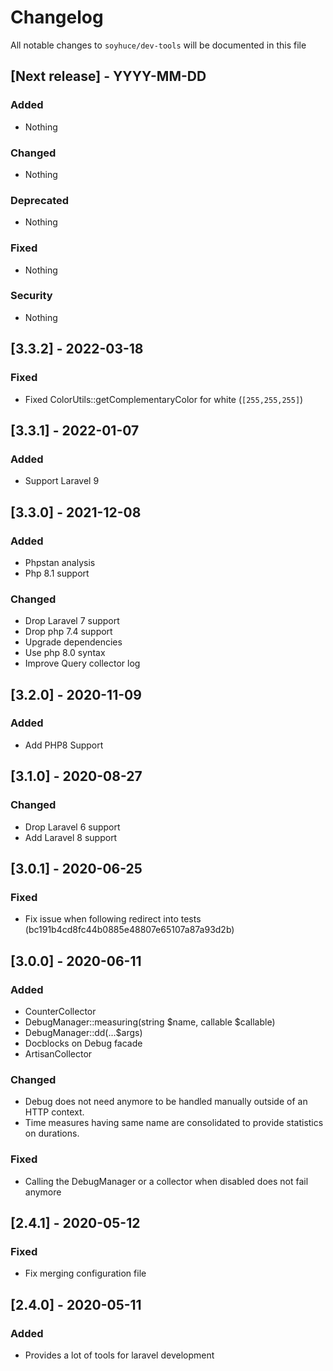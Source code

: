 # Changelog

All notable changes to `soyhuce/dev-tools` will be documented in this file

## [Next release] - YYYY-MM-DD

### Added

- Nothing

### Changed

- Nothing

### Deprecated

- Nothing

### Fixed

- Nothing

### Security

- Nothing

## [3.3.2] - 2022-03-18

### Fixed

- Fixed ColorUtils::getComplementaryColor for white (`[255,255,255]`)

## [3.3.1] - 2022-01-07

### Added

- Support Laravel 9

## [3.3.0] - 2021-12-08

### Added

- Phpstan analysis
- Php 8.1 support

### Changed

- Drop Laravel 7 support
- Drop php 7.4 support
- Upgrade dependencies
- Use php 8.0 syntax
- Improve Query collector log

## [3.2.0] - 2020-11-09

### Added

- Add PHP8 Support

## [3.1.0] - 2020-08-27

### Changed
- Drop Laravel 6 support
- Add Laravel 8 support

## [3.0.1] - 2020-06-25

### Fixed
- Fix issue when following redirect into tests (bc191b4cd8fc44b0885e48807e65107a87a93d2b)

## [3.0.0] - 2020-06-11

### Added

- CounterCollector
- DebugManager::measuring(string $name, callable $callable)
- DebugManager::dd(...$args)
- Docblocks on Debug facade
- ArtisanCollector

### Changed

- Debug does not need anymore to be handled manually outside of an HTTP context. 
- Time measures having same name are consolidated to provide statistics on durations. 

### Fixed

- Calling the DebugManager or a collector when disabled does not fail anymore

## [2.4.1] - 2020-05-12

### Fixed

- Fix merging configuration file

## [2.4.0] - 2020-05-11

### Added

- Provides a lot of tools for laravel development
